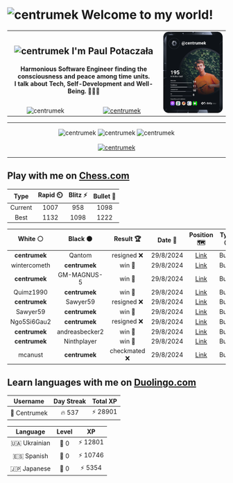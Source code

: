 <h1>
  <img
    src="https://emojis.slackmojis.com/emojis/images/1531849430/4246/blob-sunglasses.gif"
    width="30"
    alt="centrumek"
  />
  Welcome to my world!
</h1>

<table>
  <tbody>
    <tr>
      <td align="center" width="70%" colspan="2">
        <h2>
          <img
            src="https://raw.githubusercontent.com/MartinHeinz/MartinHeinz/master/wave.gif"
            width="30px"
            alt="centrumek"
          />
          I'm Paul Potaczała
        </h2>
        <h4>
          Harmonious Software Engineer finding the consciousness and peace among time units.
          <br/>
          I talk about Tech, Self-Development and Well-Being. 🌿🧘🚀
        </h4>
      </td>
      <td width="30%" rowspan="2">
        <a href="https://app.daily.dev/centrumek">
          <img
            src="./devcard.svg"
            alt="centrumek"
          />
        </a>
      </td>
    </tr>
    <tr align="center">
      <td>
        <img
          src="https://komarev.com/ghpvc/?username=centrumek&label=visitors&color=0e75b6&style=flat"
          alt="centrumek"
        >
      </td>
      <td>
        <a href="https://stackoverflow.com/users/14496012/centrumek">
          <img
            src="https://stackoverflow.com/users/flair/14496012.png?theme=dark"
            alt="centrumek"
          >
        </a>
      </td>
    </tr>
  </tbody>
</table>

---
<div align="center">
  <img 
    src="https://github-readme-stats.vercel.app/api?username=centrumek&show_icons=true&count_private=true&theme=dark&hide_border=true&hide=issues,contribs&bg_color=00000000"
    alt="centrumek"
  />
  <img
    src="https://github-readme-stats.vercel.app/api/top-langs/?username=centrumek&layout=compact&hide_border=true&theme=dark&bg_color=00000000&langs_count=6&exclude_repo=air-statistic-app"
    alt="centrumek"
  />
  <img 
    src="https://github-readme-streak-stats.herokuapp.com?user=centrumek&theme=dark&hide_border=true&background=FFFFFF00"
    alt="centrumek"
  />
  <br/>
  <br/>
  <a href="https://www.buymeacoffee.com/centrumek">
    <img
      src="https://cdn.buymeacoffee.com/buttons/v2/default-orange.png"
      height="50"
      width="210"
      alt="centrumek"
    />
  </a>
</div>

---

## Play with me on [Chess.com](https://www.chess.com/member/centrumek)

<div align="center">
<!--START_SECTION:chessStats-->
<!-- Automatically generated with https://github.com/Balastrong/chess-stats-action -->

| Type | Rapid ⏲️ | Blitz ⚡ | Bullet 🔫 |
|:---:|:---:|:---:|:---:|
| Current | 1007 | 958 | 1098 |
| Best | 1132 | 1098 | 1222 |

| White ⚪ | Black ⚫ | Result 🏆 | Date 📅 | Position 🗺️ | Type 🕕 |
|:---:|:---:|:---:|:---:|:---:|:---:|
| **centrumek** | Qantom | resigned ❌ | 29/8/2024 | <a href="http://www.ee.unb.ca/cgi-bin/tervo/fen.pl?select=6k1/5p1p/6p1/6q1/2K5/8/8/8 w - -">Link</a> | Bullet |
| wintercometh | **centrumek** | win 🥇 | 29/8/2024 | <a href="http://www.ee.unb.ca/cgi-bin/tervo/fen.pl?select=3n4/5kq1/1r5r/3pPPb1/p2P2P1/P7/2P4P/2KRR3 w - -">Link</a> | Bullet |
| **centrumek** | GM-MAGNUS-5 | win 🥇 | 29/8/2024 | <a href="http://www.ee.unb.ca/cgi-bin/tervo/fen.pl?select=8/4k1p1/7p/7P/2K3P1/2p5/2r5/8 b - -">Link</a> | Bullet |
| Quimz1990 | **centrumek** | win 🥇 | 29/8/2024 | <a href="http://www.ee.unb.ca/cgi-bin/tervo/fen.pl?select=2r3r1/k7/7b/p2p1p1b/3P3p/7P/PP4P1/1KR5 w - -">Link</a> | Bullet |
| **centrumek** | Sawyer59 | resigned ❌ | 29/8/2024 | <a href="http://www.ee.unb.ca/cgi-bin/tervo/fen.pl?select=8/p7/k2ppbp1/3p1p2/7p/3K4/8/8 w - -">Link</a> | Bullet |
| Sawyer59 | **centrumek** | win 🥇 | 29/8/2024 | <a href="http://www.ee.unb.ca/cgi-bin/tervo/fen.pl?select=8/8/pk6/2b4p/6p1/1KB3P1/1P3r1P/2R5 w - -">Link</a> | Bullet |
| Ngo5Si6Gau2 | **centrumek** | resigned ❌ | 29/8/2024 | <a href="http://www.ee.unb.ca/cgi-bin/tervo/fen.pl?select=4Q3/8/3k4/8/1p4P1/1B2R1K1/5P2/8 b - -">Link</a> | Bullet |
| **centrumek** | andreasbecker2 | win 🥇 | 29/8/2024 | <a href="http://www.ee.unb.ca/cgi-bin/tervo/fen.pl?select=r4rk1/1p3pQp/p3b3/5p2/5P2/2P2q2/PP6/1K1R2R1 b - -">Link</a> | Bullet |
| **centrumek** | Ninthplayer | win 🥇 | 29/8/2024 | <a href="http://www.ee.unb.ca/cgi-bin/tervo/fen.pl?select=1r4k1/p6p/4QppB/1rpn1p2/2R5/3P4/4BKPP/2R5 b - -">Link</a> | Bullet |
| mcanust | **centrumek** | checkmated ❌ | 29/8/2024 | <a href="http://www.ee.unb.ca/cgi-bin/tervo/fen.pl?select=k2r3r/R3R3/1np4b/1p4p1/3P3p/PBP4P/1P4PB/2K5 b - -">Link</a> | Bullet |

<!--END_SECTION:chessStats-->
</div>

## Learn languages with me on [Duolingo.com](https://www.duolingo.com/profile/Centrumek)

<div align="center">
<!--START_SECTION:duolingoStats-->
<!-- Automatically generated with https://github.com/centrumek/duolingo-readme-stats-->

| Username | Day Streak | Total XP |
|:---:|:---:|:---:|
| 👤 Centrumek | 🔥 537 | ⚡ 28901 |

| Language | Level | XP |
|:---:|:---:|:---:|
| 🇺🇦 Ukrainian | 👑 0 | ⚡ 12801 |
| 🇪🇸 Spanish | 👑 0 | ⚡ 10746 |
| 🇯🇵 Japanese | 👑 0 | ⚡ 5354 |

<!--END_SECTION:duolingoStats-->
</div>
<!--
**centrumek/centrumek** is a ✨ _special_ ✨ repository because its `README.md` (this file) appears on your GitHub profile.

Here are some ideas to get you started:

- 🔭 I’m currently working on ...
- 🌱 I’m currently learning ...
- 👯 I’m looking to collaborate on ...
- 🤔 I’m looking for help with ...
- 💬 Ask me about ...
- 📫 How to reach me: ...
- 😄 Pronouns: ...
- ⚡ Fun fact: ...
-->
